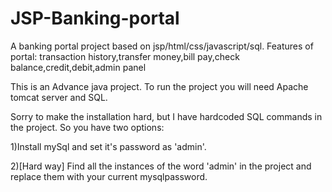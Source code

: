 # JSP-Banking-portal
A banking portal project based on jsp/html/css/javascript/sql.
Features of portal: transaction history,transfer money,bill pay,check balance,credit,debit,admin panel

This is an Advance java project. To run the project you will need Apache tomcat server and SQL. 

Sorry to make the installation hard, but I have hardcoded SQL commands in the project.
So you have two options:

1)Install mySql and set it's password as 'admin'.

2)[Hard way] Find all the instances of the word 'admin' in the project and replace them with your current mysqlpassword.
